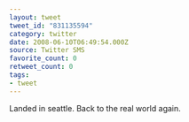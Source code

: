 ```yaml
---
layout: tweet
tweet_id: "831135594"
category: twitter
date: 2008-06-10T06:49:54.000Z
source: Twitter SMS
favorite_count: 0
retweet_count: 0
tags:
- tweet
---
```


Landed in seattle. Back to the real world again.
